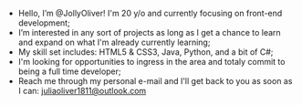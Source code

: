- Hello, I’m @JollyOliver! I'm 20 y/o and currently focusing on front-end development;
- I’m interested in any sort of projects as long as I get a chance to learn and expand on what I'm already currently learning;
- My skill set includes: HTML5 & CSS3, Java, Python, and a bit of C#;
- I'm looking for opportunities to ingress in the area and totaly commit to being a full time developer;
- Reach me through my personal e-mail and I'll get back to you as soon as I can: juliaoliver1811@outlook.com

<!---
JollyOliver/JollyOliver is a ✨ special ✨ repository because its `README.md` (this file) appears on your GitHub profile.
You can click the Preview link to take a look at your changes.
--->
